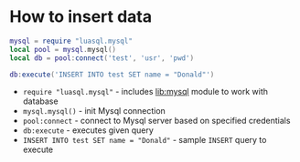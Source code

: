 # How to insert data

```lua
mysql = require "luasql.mysql"
local pool = mysql.mysql()
local db = pool:connect('test', 'usr', 'pwd')

db:execute('INSERT INTO test SET name = "Donald"')
```

- `require "luasql.mysql"` - includes [lib:mysql](https://onelinerhub.com/lua-mysql/how-to-install-mysql-lib) module to work with database
- `mysql.mysql()` - init Mysql connection
- `pool:connect` - connect to Mysql server based on specified credentials
- `db:execute` - executes given query
- `INSERT INTO test SET name = "Donald"` - sample `INSERT` query to execute


